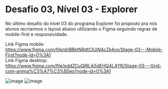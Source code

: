 # Desafio 03, Nível 03 - Explorer

No último desafio do nível 03 do programa Explorer foi proposto pra nós alunos recriarmos o layout abaixo utilizando o Figma seguindo regras de mobile-first e responsividade. <br>

Link Figma mobile: https://www.figma.com/file/drBBktNRdtCIUiN4cZk4yo/Stage-03---Mobile-First?node-id=0%3A1<br>
Link Figma desktop: https://www.figma.com/file/pddZCuQIRLjk5dEHQ4L4YR/Stage-03---Grid-com-anima%C3%A7%C3%B5es?node-id=0%3A1

![image](https://user-images.githubusercontent.com/107070684/179398890-960e3a9c-ec83-4964-b0fc-62835fee9a31.png) 
![image](https://user-images.githubusercontent.com/107070684/179398913-c320c128-780e-4d16-a635-b5c4dc42adb1.png)
